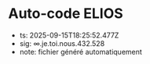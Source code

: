 # Auto-code ELIOS
- ts: 2025-09-15T18:25:52.477Z
- sig: ∞.je.toi.nous.432.528
- note: fichier généré automatiquement
